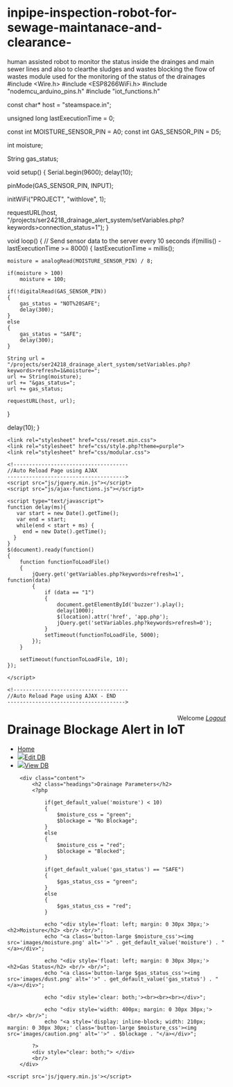 # inpipe-inspection-robot-for-sewage-maintanace-and-clearance-
human assisted robot to monitor the status inside the drainges and main sewer lines and also to clearthe sludges and wastes blocking the flow of wastes
module used for the monitoring of the status of the drainages 
#include <Wire.h>
#include <ESP8266WiFi.h>
#include "nodemcu_arduino_pins.h"
#include "iot_functions.h"

const char* host = "steamspace.in";

unsigned long lastExecutionTime = 0;

const int MOISTURE_SENSOR_PIN = A0;
const int GAS_SENSOR_PIN = D5;

int moisture;

String gas_status;

void setup() {
  Serial.begin(9600);
  delay(10);
  
  pinMode(GAS_SENSOR_PIN, INPUT);

  initWiFi("PROJECT", "withlove", 1);
  
  requestURL(host, "/projects/ser24218_drainage_alert_system/setVariables.php?keywords>connection_status=1");
}

void loop() 
{
  // Send sensor data to the server every 10 seconds
  if(millis() - lastExecutionTime >= 8000) 
  {
    lastExecutionTime = millis();
	
	moisture = analogRead(MOISTURE_SENSOR_PIN) / 8;

	if(moisture > 100)
		moisture = 100;
	
	if(!digitalRead(GAS_SENSOR_PIN))
	{
		gas_status = "NOT%20SAFE";
		delay(300);
	}
	else
	{
		gas_status = "SAFE";
		delay(300);
	}

    String url = "/projects/ser24218_drainage_alert_system/setVariables.php?keywords>refresh=1&moisture=";
    url += String(moisture);
	url += "&gas_status=";
    url += gas_status;
    
    requestURL(host, url);
  }
  
  delay(10); 
}






<?php
	include('session.php');
?>
<!DOCTYPE html>
<html >

<head>
	<meta charset="UTF-8">
	<title>Drainage Blockage Alert in IoT</title>	
	
	<link rel="stylesheet" href="css/reset.min.css">
	<link rel="stylesheet" href="css/style.php?theme=purple">
	<link rel="stylesheet" href="css/modular.css">
	
	<!-------------------------------------
	//Auto Reload Page using AJAX 
	-------------------------------------->
	<script src="js/jquery.min.js"></script>
	<script src="js/ajax-functions.js"></script>
	
	<script type="text/javascript"> 
	function delay(ms){
	   var start = new Date().getTime();
	   var end = start;
	   while(end < start + ms) {
		 end = new Date().getTime();
	  }
	}
	$(document).ready(function() 
	{
		function functionToLoadFile() 
		{
			jQuery.get('getVariables.php?keywords>refresh=1', function(data) 
			{
				if (data == "1") 
				{
					document.getElementById('buzzer').play();
					delay(1000);
					$(location).attr('href', 'app.php');
					jQuery.get('setVariables.php?keywords>refresh=0');
				}
				setTimeout(functionToLoadFile, 5000);
			});
		}

		setTimeout(functionToLoadFile, 10);
	});

	</script>
	
	<!-------------------------------------
	//Auto Reload Page using AJAX - END
	-------------------------------------->
	
</head>

<body>
	<div class="cta" style="float: right; padding-top: 7px;">
		<span class="button-small">Welcome <?= ucfirst($_SESSION['normal_user']). " "; ?><em><a href="logout.php">Logout</a></em></span>
	</div>
	<div class="pen-title">
		<h1>Drainage Blockage Alert in IoT</h1>
	</div>
	<audio id="buzzer"><source src="beep.ogg" type="audio/ogg"></audio>
	<div class="form-module form-module-medium">
		<ul class="top-menu">
			<li><a class="active" href="app.php">Home</a></li>
			<li class="fr"><a class="side-menu" href="editDB.php" target="_blank"><img src="images/edit_db.png">Edit DB</a></li>
			<li class="fr"><a class="side-menu" href="viewDB.php" target="_blank"><img src="images/database.png">View DB</a></li>
		</ul>
		
		<div class="content">
			<h2 class="headings">Drainage Parameters</h2>
			<?php
			
				if(get_default_value('moisture') < 10)
				{
					$moisture_css = "green";
					$blockage = "No Blockage";
				}
				else
				{
					$moisture_css = "red";
					$blockage = "Blocked";
				}
			
				if(get_default_value('gas_status') == "SAFE")
				{
					$gas_status_css = "green";
				}
				else
				{
					$gas_status_css = "red";
				}
				
				echo "<div style='float: left; margin: 0 30px 30px;'><h2>Moisture</h2> <br/> <br/>";
				echo "<a class='button-large $moisture_css'><img src='images/moisture.png' alt=''>" . get_default_value('moisture') . "</a></div>";
				
				echo "<div style='float: left; margin: 0 30px 30px;'><h2>Gas Status</h2> <br/> <br/>";
				echo "<a class='button-large $gas_status_css'><img src='images/dust.png' alt=''>" . get_default_value('gas_status') . "</a></div>";
				
				echo "<div style='clear: both;'><br><br><br></div>";
				
				echo "<div style='width: 400px; margin: 0 30px 30px;'><br/> <br/>";
				echo "<a style='display: inline-block; width: 210px; margin: 0 30px 30px;' class='button-large $moisture_css'><img src='images/caution.png' alt=''>" . $blockage . "</a></div>";

			?>
			<div style="clear: both;"> </div>
			<br/>
		</div>
				
	<script src='js/jquery.min.js'></script>

</body>
</html>
